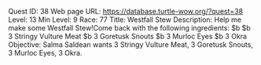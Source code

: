Quest ID: 38
Web page URL: https://database.turtle-wow.org/?quest=38
Level: 13
Min Level: 9
Race: 77
Title: Westfall Stew
Description: Help me make some Westfall Stew!Come back with the following ingredients: $b $b 3 Stringy Vulture Meat $b 3 Goretusk Snouts $b 3 Murloc Eyes $b 3 Okra
Objective: Salma Saldean wants 3 Stringy Vulture Meat, 3 Goretusk Snouts, 3 Murloc Eyes, 3 Okra.
